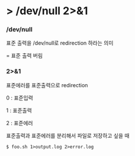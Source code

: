 # > /dev/null 2>&1



### /dev/null

표준 출력을 /dev/null로 redirection 하라는 의미

= 표준 출력 버림

### 2>&1

표준에러를 표준출력으로 redirection

0 : 표준입력

1 : 표준출력

2 : 표준에러

표준출력과 표준에러를 분리해서 파일로 저장하고 싶을 때

```shell
$ foo.sh 1>output.log 2>error.log
```

